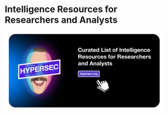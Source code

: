 # Intelligence Resources for Researchers and Analysts

<img src="https://github.com/hypersec/intel-resources/blob/main/GitHubHeader.png">
